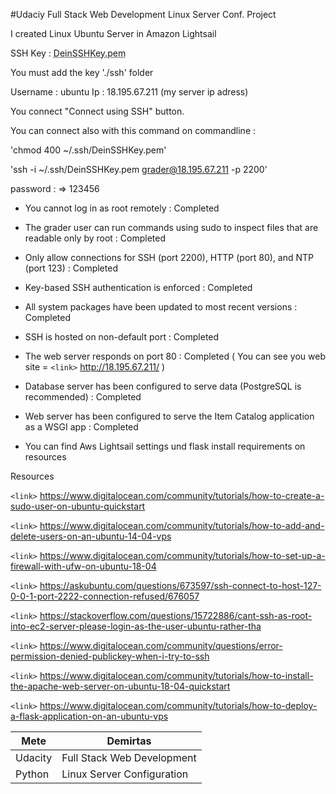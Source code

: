 #Udaciy Full Stack Web Development Linux Server Conf. Project

I created Linux Ubuntu Server in Amazon Lightsail 

SSH Key :
    <abbr title="Hyper Text Markup Language">DeinSSHKey.pem</abbr> 

You must add the key './ssh' folder

Username : ubuntu Ip : 18.195.67.211 (my server ip adress)

You connect "Connect using SSH" button.

You can connect also with this command on commandline :

'chmod 400 ~/.ssh/DeinSSHKey.pem'

'ssh -i ~/.ssh/DeinSSHKey.pem grader@18.195.67.211 -p 2200'

password : => 123456

- You cannot log in as root remotely : Completed

- The grader user can run commands using sudo to inspect files that are readable only by root : Completed

- Only allow connections for SSH (port 2200), HTTP (port 80), and NTP (port 123) : Completed

- Key-based SSH authentication is enforced : Completed

- All system packages have been updated to most recent versions : Completed

- SSH is hosted on non-default port : Completed

- The web server responds on port 80 : Completed
 ( You can see you web site = `<link>` <http://18.195.67.211/> )

- Database server has been configured to serve data (PostgreSQL is recommended) : Completed

- Web server has been configured to serve the Item Catalog application as a WSGI app : Completed

* You can find Aws Lightsail settings und flask install requirements on resources

Resources

`<link>` <https://www.digitalocean.com/community/tutorials/how-to-create-a-sudo-user-on-ubuntu-quickstart>

`<link>` <https://www.digitalocean.com/community/tutorials/how-to-add-and-delete-users-on-an-ubuntu-14-04-vps> 

`<link>` <https://www.digitalocean.com/community/tutorials/how-to-set-up-a-firewall-with-ufw-on-ubuntu-18-04>

`<link>` <https://askubuntu.com/questions/673597/ssh-connect-to-host-127-0-0-1-port-2222-connection-refused/676057>

`<link>` <https://stackoverflow.com/questions/15722886/cant-ssh-as-root-into-ec2-server-please-login-as-the-user-ubuntu-rather-tha>

`<link>` <https://www.digitalocean.com/community/questions/error-permission-denied-publickey-when-i-try-to-ssh>

`<link>` <https://www.digitalocean.com/community/tutorials/how-to-install-the-apache-web-server-on-ubuntu-18-04-quickstart>

`<link>` <https://www.digitalocean.com/community/tutorials/how-to-deploy-a-flask-application-on-an-ubuntu-vps>

Mete  | Demirtas
------------- | -------------
Udacity | Full Stack Web Development
Python  | Linux Server Configuration




